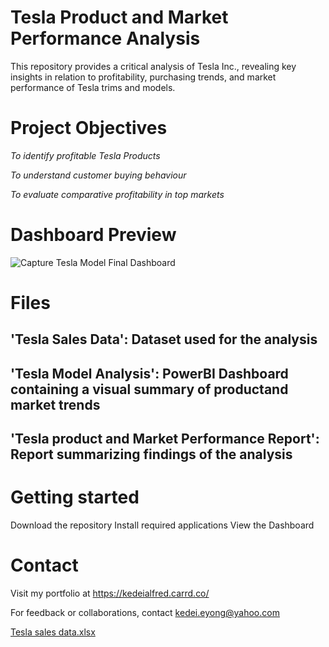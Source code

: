 # Tesla Product and Market Performance Analysis

This repository provides a critical analysis of Tesla Inc., revealing key insights in relation to profitability, purchasing trends, and market performance of Tesla trims and models.

# Project Objectives

*To identify profitable Tesla Products* 

*To understand customer buying behaviour*

*To evaluate comparative profitability in top markets*


# Dashboard Preview

![Capture Tesla Model Final Dashboard](https://github.com/user-attachments/assets/d079c537-9d9c-480f-a8c5-e6dabf504881)


# Files

## 'Tesla Sales Data': Dataset used for the analysis

## 'Tesla Model Analysis': PowerBI Dashboard containing a visual summary of productand market trends

## 'Tesla product and Market Performance Report': Report summarizing findings of the analysis


# Getting started

Download the repository
Install required applications
View the Dashboard

# Contact

Visit my portfolio at https://kedeialfred.carrd.co/ 

For feedback or collaborations, contact kedei.eyong@yahoo.com

[Tesla sales data.xlsx](https://github.com/user-attachments/files/22311410/Tesla.sales.data.xlsx)
